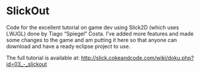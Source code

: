 SlickOut
========

Code for the excellent tutorial on game dev using Slick2D (which uses LWJGL) done by Tiago “Spiegel” Costa. I've added more features and made some changes to the game and am putting it here so that anyone can download and have a ready eclipse project to use.


The full tutorial is available at:
http://slick.cokeandcode.com/wiki/doku.php?id=03_-_slickout